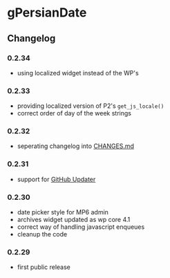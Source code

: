 # gPersianDate

## Changelog

### 0.2.34
* using localized widget instead of the WP's

### 0.2.33
* providing localized version of P2's `get_js_locale()` 
* correct order of day of the week strings

### 0.2.32
* seperating changelog into [CHANGES.md](CHANGES.md)

### 0.2.31
* support for [GitHub Updater](https://github.com/afragen/github-updater)

### 0.2.30
* date picker style for MP6 admin
* archives widget updated as wp core 4.1
* correct way of handling javascript enqueues
* cleanup the code

### 0.2.29
* first public release